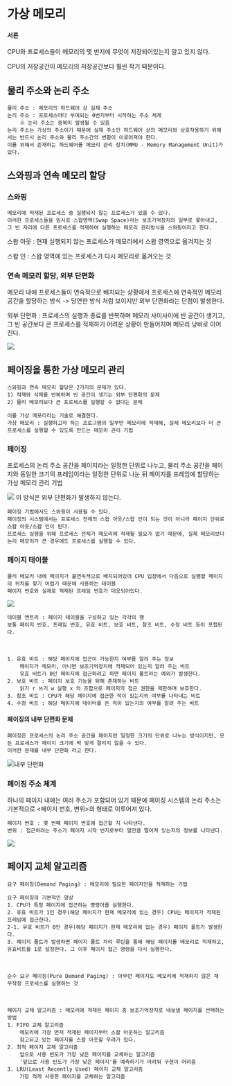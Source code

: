 # 가상 메모리

#### 서론
CPU와 프로세스들이 메모리의 몇 번지에 무엇이 저장되어있는지 알고 있지 않다.

CPU의 저장공간이 메모리의 저장공간보다 훨씬 작기 때문이다.

## 물리 주소와 논리 주소
    물리 주소 : 메모리의 하드웨어 상 실제 주소
    논리 주소 : 프로세스마다 부여되는 0번지부터 시작하는 주소 체계
        ※ 논리 주소는 중복이 발생될 수 있음
    논리 주소는 가상의 주소이기 때문에 실제 주소인 하드웨어 상의 메모리와 상호작용하기 위해서는 반드시 논리 주소와 물리 주소간의 변환이 이루어져야 한다.
    이를 위해서 존재하는 하드웨어를 메모리 관리 장치(MMU - Memory Management Unit)가 있다.

## 스와핑과 연속 메모리 할당
### 스와핑
    메모리에 적재된 프로세스 중 실행되지 않는 프로세스가 있을 수 있다.
    이러한 프로세스들을 임시로 스왑영역(Swap Space)라는 보조기억장치의 일부로 쫓아내고, 그 빈 자리에 다른 프로세스를 적재하여 실행하는 메모리 관리방식을 스와핑이라고 한다.

스왑 아웃 : 현재 실행되지 않는 프로세스가 메모리에서 스왑 영역으로 옮겨지는 것

스왑 인 : 스왑 영역에 있는 프로세스가 다시 메모리로 옮겨오는 것

### 연속 메모리 할당, 외부 단편화
메모리 내에 프로세스들이 연속적으로 배치되는 상황에서 프로세스에 연속적인 메모리 공간을 할당하는 방식 -> 당연한 방식 처럼 보이지만 외부 단편화라는 단점이 발생한다.

외부 단편화 : 프로세스의 실행과 종료를 반복하며 메모리 사이사이에 빈 공간이 생기고, 그 빈 공간보다 큰 프로세스를 적재하기 어려운 상황이 만들어지며 메모리 낭비로 이어진다.

<img src="./imgs/os04-01.png">

## 페이징을 통한 가상 메모리 관리
    스와핑과 연속 메모리 할당은 2가지의 문제가 있다.
    1) 적재와 삭제를 반복하며 빈 공간이 생기는 외부 단편화의 문제
    2) 물리 메모리보다 큰 프로세스를 실행할 수 없다는 문제
    
    이를 가상 메모리라는 기술로 해결한다.
    가상 메모리 : 실행하고자 하는 프로그램의 일부만 메모리에 적재해, 실제 메모리보다 더 큰 프로세스를 실행할 수 있도록 만드는 메모리 관리 기법

### 페이징
프로세스의 논리 주소 공간을 페이지라는 일정한 단위로 나누고, 물리 주소 공간을 페이지와 동일한 크기의 프레임이라는 일정한 단위로 나눈 뒤 페이지를 프레임에 할당하는 가상 메모리 관리 기법

<img src="./imgs/os04-02.png">
이 방식은 외부 단편화가 발생하지 않는다.

    페이징 기법에서도 스와핑이 사용될 수 있다.
    페이징의 시스템에서는 프로세스 전체의 스왑 아웃/스왑 인이 되는 것이 아니라 페이지 단위로 스왑 아웃/스왑 인이 된다.
    프로세스 실행을 위해 프로세스 전체가 메모리에 적재될 필요가 없기 때문에, 실제 메모리보다 논리 메모리가 큰 경우에도 프로세스를 실행할 수 있다.

### 페이지 테이블
    물리 메모리 내에 페이지가 불연속적으로 배치되어있어 CPU 입장에서 다음으로 실행할 페이지의 위치를 찾기 어렵기 때문에 사용하는 테이블
    페이지 번호와 실제로 적재된 프레임 번호가 대응되어있다.

<img src="./imgs/os04-03.png">

    테이블 엔트리 : 페이지 테이블을 구성하고 있는 각각의 행
    보통 페이지 번호, 프레임 번호, 유효 비트, 보호 비트, 참조 비트, 수정 비트 등이 포합된다.
<br/>

    1. 유효 비트 : 해당 페이지에 접근이 가능한지 여부를 알려 주는 정보 
        페이지가 메모리, 아니면 보조기억장치에 적재되어 있는지 알려 주는 비트
        유효 비트가 0인 페이지에 접근하려고 하면 페이지 폴트라는 예외가 발생한다.
    2. 보호 비트 : 페이지 보호 기능을 위해 존재하는 비트
        읽기 r 쓰기 w 실행 x 의 조합으로 페이지의 접근 권한을 제한하며 보호한다.
    3. 참조 비트 : CPU가 해당 페이지에 접근한 적이 있는지의 여부를 나타내는 비트
    4. 수정 비트 : 해당 페이지에 데이터를 쓴 적이 있는지의 여부를 알려 주는 비트

#### 페이징의 내부 단편화 문제
    페이징은 프로세스의 논리 주소 공간을 페이지란 일정한 크기의 단위로 나누는 방식이지만, 모든 프로세스가 페이지 크기에 딱 맞게 잘리지 않을 수 있다.
    이러한 문제를 내부 단편화 라고 한다.

<img src="./imgs/os04-04.png" alt="내부 단편화">

### 페이징 주소 체계
하나의 페이지 내에는 여러 주소가 포함되어 있기 때문에 페이징 시스템의 논리 주소는 기본적으로 <페이지 번호, 변위>의 형태로 이루어져 있다.

    페이지 번호 : 몇 번째 페이지 번호에 접근할 지 나타낸다.
    변위 : 접근하려는 주소가 페이지 시작 번지로부터 얼만큼 떨어져 있는지의 정보를 나타낸다.

<img src="./imgs/os04-05.png">


## 페이지 교체 알고리즘
    요구 페이징(Demand Paging) : 메모리에 필요한 페이지만을 적재하는 기법
    
    요구 페이징의 기본적인 양상
    1. CPU가 특정 페이지에 접근하는 명령어를 실행한다.
    2. 유효 비트가 1인 경우(해당 페이지가 현재 메모리에 있는 경우) CPU는 페이지가 적재된 프레임에 접근한다.
    2-1. 유효 비트가 0인 경우(해당 페이지가 현재 메모리에 없는 경우) 페이지 폴트가 발생한다.
    3. 페이지 폴트가 발생하면 페이지 폴트 처리 루틴을 통해 해당 페이지를 메모리로 적재하고, 유효비트를 1로 설정한다. 그 이후 페이지 접근 명령을 다시 실행한다.

<br/>

    순수 요구 페이징(Pure Demand Paging) : 아무런 페이지도 메모리에 적재하지 않은 채 무작정 프로세스를 실행하는 것

<br/>

    페이지 교체 알고리즘 : 메모리에 적재된 페이지 중 보조기억장치로 내보낼 페이지를 선택하는 방법
    1. FIFO 교체 알고리즘
        메모리에 가장 먼저 적재된 페이지부터 스왑 아웃하는 알고리즘
        참고되고 있는 페이지를 스왑 아웃할 우려가 있다.
    2. 최적 페이지 교체 알고리즘
        앞으로 사용 빈도가 가장 낮은 페이지를 교체하는 알고리즘
        '앞으로 사용 빈도가 가장 낮은 페이지'를 예측하기가 어려워 구현이 어려움
    3. LRU(Least Recently Used) 페이지 교체 알고리즘
        가장 적게 사용한 페이지를 교체하는 알고리즘
